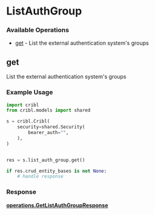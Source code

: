 # ListAuthGroup

### Available Operations

* [get](#get) - List the external authentication system's groups

## get

List the external authentication system's groups

### Example Usage

```python
import cribl
from cribl.models import shared

s = cribl.Cribl(
    security=shared.Security(
        bearer_auth="",
    ),
)


res = s.list_auth_group.get()

if res.crud_entity_bases is not None:
    # handle response
```


### Response

**[operations.GetListAuthGroupResponse](../../models/operations/getlistauthgroupresponse.md)**

